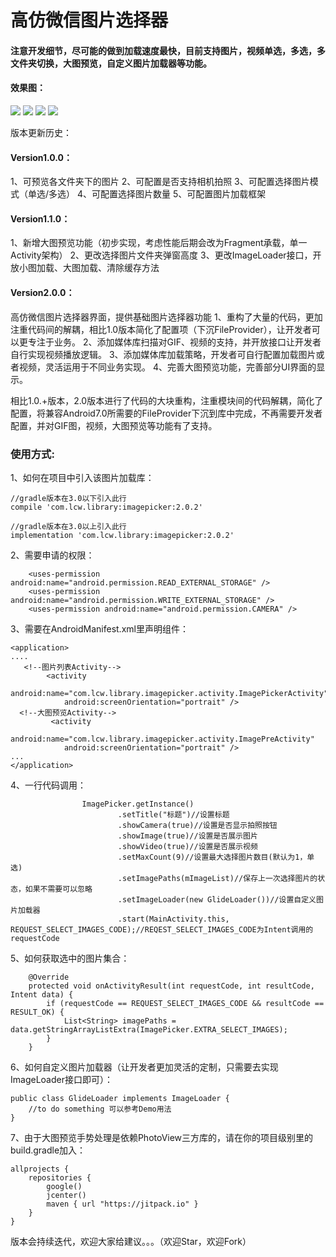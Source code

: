 # 高仿微信图片选择器

#### 注意开发细节，尽可能的做到加载速度最快，目前支持图片，视频单选，多选，多文件夹切换，大图预览，自定义图片加载器等功能。

#### 效果图：
 ![](https://github.com/Lichenwei-Dev/ImagePicker/blob/master/screenshot/Screenshot1.png)
 ![](https://github.com/Lichenwei-Dev/ImagePicker/blob/master/screenshot/Screenshot2.png)
 ![](https://github.com/Lichenwei-Dev/ImagePicker/blob/master/screenshot/Screenshot3.png)
 ![](https://github.com/Lichenwei-Dev/ImagePicker/blob/master/screenshot/Screenshot4.png)
 
 
 
版本更新历史：
#### Version1.0.0：
1、可预览各文件夹下的图片
2、可配置是否支持相机拍照
3、可配置选择图片模式（单选/多选）
4、可配置选择图片数量
5、可配置图片加载框架

#### Version1.1.0：
1、新增大图预览功能（初步实现，考虑性能后期会改为Fragment承载，单一Activity架构）
2、更改选择图片文件夹弹窗高度
3、更改ImageLoader接口，开放小图加载、大图加载、清除缓存方法

#### Version2.0.0：
高仿微信图片选择器界面，提供基础图片选择器功能
1、重构了大量的代码，更加注重代码间的解耦，相比1.0版本简化了配置项（下沉FileProvider），让开发者可以更专注于业务。
2、添加媒体库扫描对GIF、视频的支持，并开放接口让开发者自行实现视频播放逻辑。
3、添加媒体库加载策略，开发者可自行配置加载图片或者视频，灵活运用于不同业务实现。
4、完善大图预览功能，完善部分UI界面的显示。

 
 

相比1.0.+版本，2.0版本进行了代码的大块重构，注重模块间的代码解耦，简化了配置，将兼容Android7.0所需要的FileProvider下沉到库中完成，不再需要开发者配置，并对GIF图，视频，大图预览等功能有了支持。

### 使用方式:

1、如何在项目中引入该图片加载库：
```
//gradle版本在3.0以下引入此行
compile 'com.lcw.library:imagepicker:2.0.2'

//gradle版本在3.0以上引入此行
implementation 'com.lcw.library:imagepicker:2.0.2'
```

2、需要申请的权限：
```
    <uses-permission android:name="android.permission.READ_EXTERNAL_STORAGE" />
    <uses-permission android:name="android.permission.WRITE_EXTERNAL_STORAGE" />
    <uses-permission android:name="android.permission.CAMERA" />
```

3、需要在AndroidManifest.xml里声明组件：
```
<application>
....
   <!--图片列表Activity-->
        <activity
            android:name="com.lcw.library.imagepicker.activity.ImagePickerActivity"
            android:screenOrientation="portrait" />
  <!--大图预览Activity-->
         <activity
            android:name="com.lcw.library.imagepicker.activity.ImagePreActivity"
            android:screenOrientation="portrait" />
...
</application>

```

4、一行代码调用：
```
                ImagePicker.getInstance()
                        .setTitle("标题")//设置标题
                        .showCamera(true)//设置是否显示拍照按钮
                        .showImage(true)//设置是否展示图片
                        .showVideo(true)//设置是否展示视频
                        .setMaxCount(9)//设置最大选择图片数目(默认为1，单选)
                        .setImagePaths(mImageList)//保存上一次选择图片的状态，如果不需要可以忽略
                        .setImageLoader(new GlideLoader())//设置自定义图片加载器
                        .start(MainActivity.this, REQUEST_SELECT_IMAGES_CODE);//REQEST_SELECT_IMAGES_CODE为Intent调用的requestCode
```

5、如何获取选中的图片集合：
```
    @Override
    protected void onActivityResult(int requestCode, int resultCode, Intent data) {
        if (requestCode == REQUEST_SELECT_IMAGES_CODE && resultCode == RESULT_OK) {
            List<String> imagePaths = data.getStringArrayListExtra(ImagePicker.EXTRA_SELECT_IMAGES);
        }
    }
```

6、如何自定义图片加载器（让开发者更加灵活的定制，只需要去实现ImageLoader接口即可）：
```
public class GlideLoader implements ImageLoader {
    //to do something 可以参考Demo用法
}
```

7、由于大图预览手势处理是依赖PhotoView三方库的，请在你的项目级别里的build.gradle加入：
```
allprojects {
    repositories {
        google()
        jcenter()
        maven { url "https://jitpack.io" }
    }
}
```


版本会持续迭代，欢迎大家给建议。。。（欢迎Star，欢迎Fork）

 

